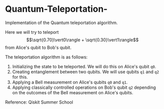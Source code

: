 # Quantum-Teleportation-
Implementation of the Quantum teleportation algorithm. 

Here we will try to teleport $$\sqrt{0.70}\vert0\rangle + \sqrt{0.30}\vert1\rangle$$ from Alice's qubit to Bob's qubit. 
 
The teleportation algorithm is as follows: 
1. Initializing the state to be teleported. We will do this on Alice's qubit `q0`.
2. Creating entanglement between two qubits. We will use qubits `q1` and `q2` for this.
3. Applying a Bell measurement on Alice's qubits `q0` and `q1`.
4. Applying classically controlled operations on Bob's qubit `q2` depending on the outcomes of the Bell measurement on Alice's qubits.

Reference: Qiskit Summer School 
